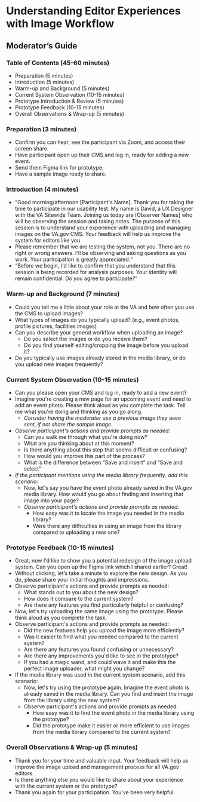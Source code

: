 # Understanding Editor Experiences with Image Workflow

## Moderator’s Guide

### Table of Contents (45-60 minutes)

- Preparation (5 minutes)
- Introduction (5 minutes)
- Warm-up and Background (5 minutes)
- Current System Observation (10-15 minutes)
- Prototype Introduction & Review (5 minutes)
- Prototype Feedback (10-15 minutes)
- Overall Observations & Wrap-up (5 minutes)

### Preparation (3 minutes)

- Confirm you can hear, see the participant via Zoom, and access their screen share.
- Have participant open up their CMS and log in, ready for adding a new event.
- Send them Figma link for prototype.
- Have a sample image ready to share.

### Introduction (4 minutes)

- “Good morning/afternoon [Participant's Name]. Thank you for taking the time to participate in our usability test. My name is David, a UX Designer with the VA Sitewide Team. Joining us today are [Observer Names] who will be observing the session and taking notes. The purpose of this session is to understand your experience with uploading and managing images on the VA.gov CMS. Your feedback will help us improve the system for editors like you
- Please remember that we are testing the system, not you. There are no right or wrong answers. I'll be observing and asking questions as you work. Your participation is greatly appreciated.“
- “Before we begin, I'd like to confirm that you understand that this session is being recorded for analysis purposes. Your identity will remain confidential. Do you agree to participate?“

### Warm-up and Background (7 minutes)

- Could you tell me a little about your role at the VA and how often you use the CMS to upload images?
- What types of images do you typically upload? (e.g., event photos, profile pictures, facilities images)
- Can you describe your general workflow when uploading an image?
    - Do you select the images or do you receive them?
    - Do you find yourself editing/cropping the image before you upload it?
- Do you typically use images already stored in the media library, or do you upload new images frequently?

### Current System Observation (10-15 minutes)

- Can you please open your CMS and log in, ready to add a new event?
- Imagine you're creating a new page for an upcoming event and need to add an event photo. Please think aloud as you complete the task. Tell me what you're doing and thinking as you go along.
    - *Consider having the moderator use a previous image they were sent, if not share the sample image.*
- *Observe participant's actions and provide prompts as needed:*
    - Can you walk me through what you're doing now?
    - What are you thinking about at this moment?
    - Is there anything about this step that seems difficult or confusing?
    - How would you improve this part of the process?
    - What is the difference between “Save and insert” and “Save and select”
- *If the participant mentions using the media library frequently, add this scenario:*
    - Now, let's say you have the event photo already saved in the VA.gov media library. How would you go about finding and inserting that image into your page?
    - *Observe participant's actions and provide prompts as needed:*
        - How easy was it to locate the image you needed in the media library?
        - Were there any difficulties in using an image from the library compared to uploading a new one?

### Prototype Feedback (10-15 minutes)

- Great, now I'd like to show you a potential redesign of the image upload system. Can you open up the Figma link which I shared earlier? Great!
- Without clicking, let’s take a minute to explore the new design. As you do, please share your initial thoughts and impressions.
- Observe participant's actions and provide prompts as needed:
    - What stands out to you about the new design?
    - How does it compare to the current system?
    - Are there any features you find particularly helpful or confusing?
- Now, let's try uploading the same image using the prototype. Please think aloud as you complete the task.
- Observe participant's actions and provide prompts as needed:
    - Did the new features help you upload the image more efficiently?
    - Was it easier to find what you needed compared to the current system?
    - Are there any features you found confusing or unnecessary?
    - Are there any improvements you'd like to see in the prototype?
    - If you had a magic wand, and could wave it and make this the perfect image uploader, what might you change?
- If the media library was used in the current system scenario, add this scenario:
    - Now, let's try using the prototype again. Imagine the event photo is already saved in the media library. Can you find and insert the image from the library using the new system?
    - Observe participant's actions and provide prompts as needed:
        - How easy was it to find the event photo in the media library using the prototype?
        - Did the prototype make it easier or more efficient to use images from the media library compared to the current system?

### Overall Observations & Wrap-up (5 minutes)

- Thank you for your time and valuable input. Your feedback will help us improve the image upload and management process for all VA.gov editors.
- Is there anything else you would like to share about your experience with the current system or the prototype?
- Thank you again for your participation. You've been very helpful.
